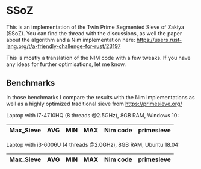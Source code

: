 # SSoZ
This is an implementation of the Twin Prime Segmented Sieve of Zakiya (SSoZ). 
You can find the thread with the discussions, as well the paper about the algorithm and a Nim implementation here: https://users.rust-lang.org/t/a-friendly-challenge-for-rust/23197

This is mostly a translation of the NIM code with a few tweaks. If you have any ideas for further optimisations, let me know.

## Benchmarks
In those benchmarks I compare the results with the Nim implementations as well as a highly optimized traditional sieve from https://primesieve.org/

Laptop with i7-4710HQ (8 threads @2.5GHz), 8GB RAM, Windows 10:

 Max_Sieve | AVG | MIN | MAX | Nim code | primesieve
 :---:|:---:|:---:|:---:|:---:|:---:|
 
 Laptop with i3-6006U (4 threads @2.0GHz), 8GB RAM, Ubuntu 18.04:
 
 Max_Sieve | AVG | MIN | MAX | Nim code | primesieve
 :---:|:---:|:---:|:---:|:---:|:---:|
